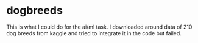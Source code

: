 # dogbreeds
This is what I could do for the ai/ml task. 
I downloaded around data of 210 dog breeds from kaggle and tried to integrate it in the code but failed.
